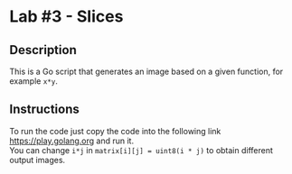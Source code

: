 
# Lab #3 - Slices


## Description
This is a Go script that generates an image based on a given function, for example `x*y`.

## Instructions
To run the code just copy the code into the following link https://play.golang.org and run it.<br />
You can change `i*j` in `matrix[i][j] = uint8(i * j)` to obtain different output images.
